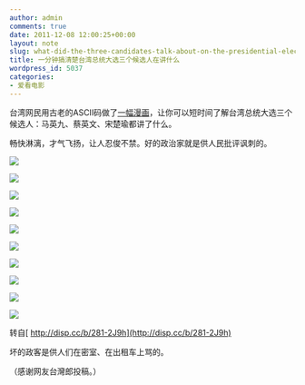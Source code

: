 ```yaml
---
author: admin
comments: true
date: 2011-12-08 12:00:25+00:00
layout: note
slug: what-did-the-three-candidates-talk-about-on-the-presidential-election-dabate
title: 一分钟搞清楚台湾总统大选三个候选人在讲什么
wordpress_id: 5037
categories:
- 爱看电影
---
```


台湾网民用古老的ASCII码做了[一幅漫画](http://disp.cc/b/281-2J9h)，让你可以短时间了解台湾总统大选三个候选人：马英九、蔡英文、宋楚瑜都讲了什么。





畅快淋漓，才气飞扬，让人忍俊不禁。好的政治家就是供人民批评讽刺的。





![](http://media.tumblr.com/tumblr_lvx6m23LUb1qz6vj8.png)





![](http://media.tumblr.com/tumblr_lvx6mhW7SU1qz6vj8.png)





![](http://media.tumblr.com/tumblr_lvx6mvSIJe1qz6vj8.png)





![](http://media.tumblr.com/tumblr_lvx6naWxXO1qz6vj8.png)





![](http://media.tumblr.com/tumblr_lvx6npOhxW1qz6vj8.png)





![](http://media.tumblr.com/tumblr_lvx6o8XDLH1qz6vj8.png)





![](http://media.tumblr.com/tumblr_lvx6oq4T2i1qz6vj8.png)





![](http://media.tumblr.com/tumblr_lvx6p1rcSK1qz6vj8.png)





![](http://media.tumblr.com/tumblr_lvx6pjCx7e1qz6vj8.png)





![](http://media.tumblr.com/tumblr_lvx6pvUXY81qz6vj8.png)





转自[ http://disp.cc/b/281-2J9h](http://disp.cc/b/281-2J9h)





坏的政客是供人们在密室、在出租车上骂的。





（感谢网友台灣郎投稿。）



